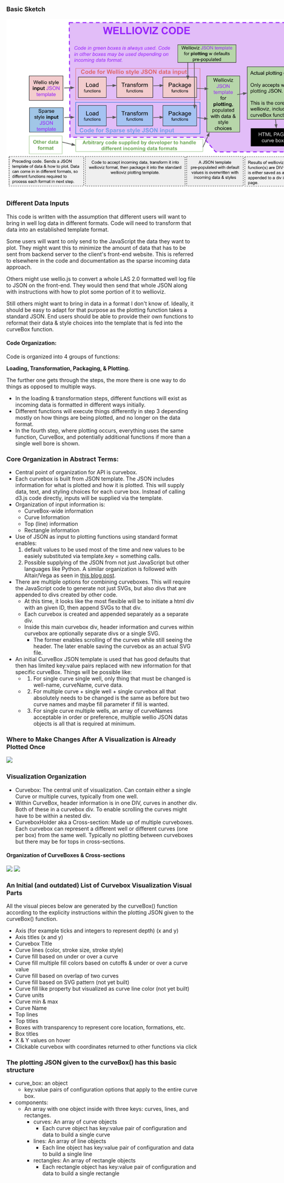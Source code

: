 ### Basic Sketch
<a href="docs/images/wellioviz_architecture.png"><img src="docs/images/wellioviz_architecture.png" style="max-width:800px;"></a>

### Different Data Inputs

This code is written with the assumption that different users will want to
bring in well log data in different formats. Code will need to transform that
data into an established template format.

Some users will want to only send to the JavaScript the data they want to plot.
They might want this to minimize the amount of data that has to be sent from
backend server to the client's front-end website. This is referred to elsewhere
in the code and documentation as the sparse incoming data approach.

Others might use wellio.js to convert a whole LAS 2.0 formatted well log file
to JSON on the front-end. They would then send that whole JSON along with
instructions with how to plot some portion of it to wellioviz.

Still others might want to bring in data in a format I don't know of. Ideally,
it should be easy to adapt for that purpose as the plotting function takes a
standard JSON. End users should be able to provide their own functions to
reformat their data & style choices into the template that is fed into the
curveBox function.

#### Code Organization:
Code is organized into 4 groups of functions: 
  
<b>Loading, Transformation, Packaging, & Plotting.</b> 
  
The further one gets through the steps, the more there is one way to do things as opposed to multiple ways. 
- In the loading & transformation steps, different functions will exist as incoming data is formatted in different ways initially.
- Different functions will execute things differently in step 3 depending mostly on how things are being plotted, and no longer on the data format.
- In the fourth step, where plotting occurs, everything uses the same function, CurveBox, and potentially additional functions if more than a single well bore is shown.


### Core Organization in Abstract Terms:
- Central point of organization for API is curvebox.
- Each curvebox is built from JSON template. The JSON includes information for what is plotted and how it is plotted. This will supply data, text, and styling choices for each curve box. Instead of calling d3.js code directly, inputs will be supplied via the template. 
- Organization of input information is: 
    - CurveBox-wide information
    - Curve Information
    - Top (line) information
    - Rectangle information
- Use of JSON as input to plotting functions using standard format enables:
    1. default values to be used most of the time and new values to be easiely substituted via template.key = something calls. 
    2. Possible supplying of the JSON from not just JavaScript but other languages like Python. A similar organization is followed with Altair/Vega as seen in <a href="https://eitanlees.github.io/altair-stack/">this blog post</a>. 
- There are multiple options for combining curveboxes. This will require the JavaScript code to generate not just SVGs, but also divs that are appended to divs created by other code. 
    - At this time, it looks like the most flexible will be to initiate a html div with an given ID, then append SVGs to that div.
    - Each curvebox is created and appended separately as a separate div. 
    - Inside this main curvebox div, header information and curves within curvebox are optionally separate divs or a single SVG. 
        - The former enables scrolling of the curves while still seeing the header. The later enable saving the curvebox as an actual SVG file.
- An initial CurveBox JSON template is used that has good defaults that then has limited key:value pairs replaced with new information for that specific curveBox. Things will be possible like:
    - 1. For single curve single well, only thing that must be changed is well-name, curveName, curve data. 
    - 2. For multiple curve + single well + single curvebox all that absolutely needs to be changed is the same as before but two curve names and maybe fill parameter if fill is wanted.
    - 3. For single curve multiple wells, an array of curveNames acceptable in order or preference, multiple wellio JSON datas objects is all that is required at minimum. 

### Where to Make Changes After A Visualization is Already Plotted Once
<a href="images/wellioviz_architecture_data_change.png"><img src="/images/wellioviz_architecture_data_change.png" style="max-width:800px;"></a>


### Visualization Organization
- Curvebox: The central unit of visualization. Can contain either a single Curve or multiple curves, typically from one well.
- Within CurveBox, header information is in one DIV, curves in another div. Both of these in a curvebox div. To enable scrolling the curves might have to be within a nested div.
- CurveboxHolder aka a Cross-section: Made up of multiple curveboxes. Each curvebox can represent a different well or different curves (one per box) from the same well. Typically no plotting between curveboxes but there may be for tops in cross-sections. 

#### Organization of CurveBoxes & Cross-sections
<a href="images/curve_box_org.png"><img src="/images/curve_box_org.png" style="max-width:800px;"></a>
<a href="images/cross_section_org.png"><img src="/images/cross_section_org.png" style="max-width:800px;"></a>



### An Initial (and outdated) List of Curvebox Visualization Visual Parts
All the visual pieces below are generated by the curveBox() function according to the explicity instructions within the plotting JSON given to the curveBox() function.
- Axis (for example ticks and integers to represent depth) (x and y)
- Axis titles (x and y)
- Curvebox Title
- Curve lines (color, stroke size, stroke style)
- Curve fill based on under or over a curve 
- Curve fill multiple fill colors based on cutoffs & under or over a curve value
- Curve fill based on overlap of two curves
- Curve fill based on SVG pattern (not yet built)
- Curve fill like property but visualized as curve line color (not yet built)
- Curve units
- Curve min & max
- Curve Name
- Top lines
- Top titles
- Boxes with transparency to represent core location, formations, etc.
- Box titles
- X & Y values on hover
- Clickable curvebox with coordinates returned to other functions via click

### The plotting JSON given to the curveBox() has this basic structure
- curve_box: an object 
    - key:value pairs of configuration options that apply to the entire curve box.
- components:
    - An array with one object inside with three keys: curves, lines, and rectanges. 
        - curves: An array of curve objects 
            - Each curve object has key:value pair of configuration and data to build a single curve
        - lines: An array of line objects 
            - Each line object has key:value pair of configuration and data to build a single line
        - rectangles: An array of rectangle objects  
            - Each rectangle object has key:value pair of configuration and data to build a single rectangle

